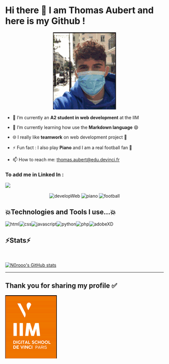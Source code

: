 # Hi there 👋 I am Thomas Aubert and here is my Github !

<p align="center">
<img src="./pdpGif2.gif" width="200">
</p>



- 🔭 I’m currently an <strong>A2 student in web development</strong> at the IIM

- 🌱 I’m currently learning how use the <strong>Markdown language</strong> 😄

- :globe_with_meridians: I really like <strong>teamwork</strong> on web development project :busts_in_silhouette:
- :zap: Fun fact : I also play <strong>Piano</strong> and I am a real football fan :goal_net:

- 📫 How to reach me: thomas.aubert@edu.devinci.fr

### To add me in Linked In :
<a href="https://www.linkedin.com/in/thomas-aubert-0718ba207?originalSubdomain=fr">
<img src="https://cdn.jsdelivr.net/gh/devicons/devicon/icons/linkedin/linkedin-original.svg" width=60>
</a>

<p align="center">

<img src="https://lh3.googleusercontent.com/proxy/ZtLLcQ8n_0nGBWnKllvjQY9uC6dnYVD2xYV8uxZS_Bv0AnwcE3sM4sm9NignMD7qgEu8SvigDmYQXw2A9Ffka2WYPvNpjHHD2Nb2TTRlcHcFQSgX" width="200" alt="developWeb">
<img src="https://64.media.tumblr.com/458e518a462ab441e0a87e7372ffe418/tumblr_p3ugr8Rdsx1wzypxlo1_500.gifv" width=200 alt="piano">
<img src="https://i.pinimg.com/originals/b9/b7/e2/b9b7e29a046d5e326873c509091fcd8f.gif" width="200" alt="football">
</p>



## :boom:Technologies and Tools I use...:boom:

<img src="https://cdn.jsdelivr.net/gh/devicons/devicon/icons/html5/html5-original.svg" width="50" alt="html"/><img src="https://cdn.jsdelivr.net/gh/devicons/devicon/icons/css3/css3-original.svg" width="50" alt="css" /><img src="https://cdn.jsdelivr.net/gh/devicons/devicon/icons/javascript/javascript-original.svg" width="50" alt="javascript" /><img src="https://cdn.jsdelivr.net/gh/devicons/devicon/icons/python/python-original.svg" width="50" alt="python"/><img src="https://cdn.jsdelivr.net/gh/devicons/devicon/icons/php/php-original.svg" width="50" alt="php"/><img src="https://cdn.jsdelivr.net/gh/devicons/devicon/icons/xd/xd-line.svg" width=50 alt="adobeXD"/>



## :zap:Stats:zap:
<br>

[![N0rooo's GitHub stats](https://github-readme-stats.vercel.app/api?username=N0rooo)](https://github.com/N0rooo/github-readme-stats)

***
## Thank you for sharing my profile :white_check_mark:

![Pdp glitch](./iimGlitchh.gif)












